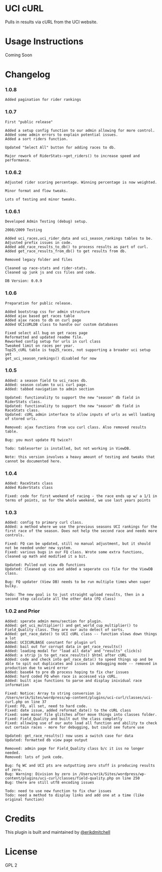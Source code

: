 UCI cURL
===========

Pulls in results via cURL from the UCI website. 

Usage Instructions
===========

Coming Soon

Changelog
===========

### 1.0.8

	Added pagination for rider rankings

### 1.0.7

	First "public release"
	
	Added a setup config function to our admin allowing for more control.
	Added some admin errors to explain potential issues.
	Added a sort riders function.
	
	Updated "Select All" button for adding races to db.
	
	Major rework of RiderStats->get_riders() to increase speed and performance.

### 1.0.6.2

	Adjusted rider scoring percentage. Winning percentage is now weighted.
	
	Minor format and flow tweaks.
	
	Lots of testing and minor tweaks.

### 1.0.6.1

	Developed Admin Testing (debug) setup.
	
	2008/2009 Testing
	
	Added uci_races,uci_rider_data and uci_season_rankings tables to be. Adjusted prefix issues in code.
	Added add_race_results_to_db() to process results as part of curl.
	Added get_race_results_from_db() to get results from db.
	
	Removed legacy folder and files
	
	Cleaned up race-stats and rider-stats.
	Cleaned up junk js and css files and code.
	
	DB Version: 0.0.9


### 1.0.6

	Preparation for public release.
	
	Added bootstrap css for admin structure
	Added ajax based get races table
	Added ajax races to db on curl page
	Added UCIcURLDB class to handle our custom databases	
	
	Fixed select all bug on get races page
	Reformatted and updated readme file.	
	Reworked config setup for urls in curl class
	Tweaked limit on races per year.
	Top25_cURL table is top25_races, not supporting a broader uci setup yet
	get_uci_season_rankings() disabled for now	

### 1.0.5

	Added: a season field to uci_races db.
	Added: season column to uci curl page.
	Added: tabbed navigation to admin section
	
	Updated: functionality to support the new "season" db field in RiderStats class.
	Updated: functionality to support the new "season" db field in RaceStats class.	
	Updated: cURL admin interface to allow inputs of urls as well loading of stored urls.	
	
	Removed: ajax functions from ucu curl class. Also removed results table.
	
	Bug: you must update FQ twice?!
	
	Todo: tablesorter is installed, but not working in ViewDB.
	
	Note: this version involves a heavy amount of testing and tweaks that cannot be documented here.

### 1.0.4
	
	Added: RaceStats class
	Added RiderStats class
	
	Fixed: code for first weekend of racing - the race ends up w/ a 1/1 in terms of points, so for the whole weekend, we use last years points

### 1.0.3

	Added: config to primary curl class.
	Added: a method where we use the previous seasons UCI rankings for the first race of the season. Does not help the second race and needs more controls.

	Fixed: FQ can be updated, still no manual adjustment, but it should not be needed under new system.
	Fixed: various bugs in our FQ class. Wrote some extra functions, cleaned up math and modified it a bit.

	Updated: Pulled out view db functions
	Updated: Cleaned up css and added a seperate css file for the ViewDB class.
	
	Bug: FQ updater (View DB) needs to be run multiple times when super bulky.
	
	Todo: The new goal is to just straight upload results, then in a second step calculate all the other data (FQ class)
 
### 1.0.2 and Prior

	Added: sperate admin menu/section for plugin.
	Added: get_uci_multiplier() and get_world_cup_multiplier() to Field_Quality class. They are our auto detect of sorts.	
	Added: get_race_date() to UCI cURL class -- function slows down things a lot
	Added: UCICURLBASE constant for plugin url
	Added: bail out for corrupt data in get_race_results()
	Added: loading modal for "load all data" and "results" click(s)
	Added: a strip js to get_race_results() $html after cURL
	Added: code and check into get_race_data() to speed things up and be able to spit out duplicates and issues in debugging mode -- removed in production due to weird error
	Added: base64 to pre db process hoping to fix char issues
	Added: hard coded FQ when race is accessed via cURL.
	Added: built ajax functions to parse and display inividual race information

	Fixed: Notice: Array to string conversion in /Users/erik/Sites/wordpress/wp-content/plugins/uci-curl/classes/uci-curl.php on line 37
	Fixed: FQ, all set, need to hard code.
	Fixed: date issue, added reformat_date() to the cURL class
	Fixed: some minor file glitches after move things into classes folder.
	Fixed: Field_Quality and built out the class completly
	Fixed: allowing use of our auto load all function and ability to check out certain races - more for debugging, but could see future use

	Updated: get_race_results() now uses a switch case for data
	Updated: formatted db view page output

	Removed: admin page for Field_Quality class b/c it iss no longer needed.
	Removed: lots of junk code.

	Bug: fq WC and UCI pts are outputting zero stuff is producing results of zero.
	Bug: Warning: Division by zero in /Users/erik/Sites/wordpress/wp-content/plugins/uci-curl/classes/field-quality.php on line 250 
	Bug: there are still utf8 encoding issues

	Todo: need to use new function to fix char issues
	Todo: need a method to display links and add one at a time (like original function)

Credits
===========

This plugin is built and maintained by [@erikdmitchell](http://erikmitchell.net "@erikdmitchell")

License
===========

GPL 2